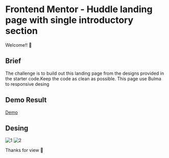 # Frontend Mentor - Huddle landing page with single introductory section

Welcome!! :wave:

## Brief
The challenge is to build out this landing page from the designs provided in the starter code.Keep the code as clean as possible. This page use Bulma to responsive desing


## Demo Result

[Demo](https://vigorous-panini-ccfc3c.netlify.app/)

## Desing

![1](./design/web_page.png)
![2](./design/app.png)

Thanks for view :green_heart: